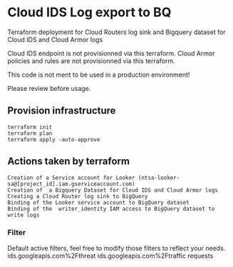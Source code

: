 # Cloud IDS Log export to BQ
Terraform deployment for Cloud Routers log sink and Bigquery dataset for Cloud IDS and Cloud Armor logs

Cloud IDS endpoint is not provisionned via this terraform.
Cloud Armor policies and rules are not provisionned via this terraform.

This code is not ment to be used in a production environment!

Please review before usage.

## Provision infrastructure
```
terraform init
terraform plan
terraform apply -auto-approve
```

## Actions taken by terraform
```
Creation of a Service account for Looker (ntsa-looker-sa@[project_id].iam.gserviceaccount.com)
Creation of  a Bigquery Dataset for Cloud IDS and Cloud Armor logs
Creating a Cloud Router log sink to BigQuery
Binding of the Looker service account to BigQuery dataset
Binding of the  writer_identity IAM access to BigQuery dataset to write logs

```
### Filter
Default active filters, feel free to modify those filters to reflect your needs.
ids.googleapis.com%2Fthreat
ids.googleapis.com%2Ftraffic
requests